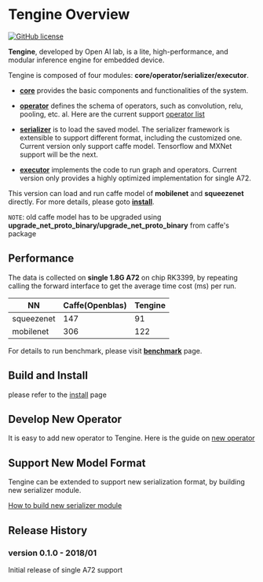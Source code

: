 # Tengine Overview

[![GitHub license](http://OAID.github.io/pics/apache_2.0.svg)](./LICENSE)

**Tengine**, developed by Open AI lab, is a lite, high-performance, and modular inference engine for embedded device.

Tengine is composed of four modules: **core/operator/serializer/executor**.

- [**core**](core)  provides the basic components and functionalities of the system.
- [**operator**](operator)  defines the schema of operators, such as convolution, relu, pooling, etc. al. Here are the current support [operator list](doc/operator_ir.md) 
- [**serializer**](serializer)  is to load the saved model. The serializer framework is extensible to support different format, including the customized one. Current version only support caffe model. Tensorflow and MXNet support will be the next.

- [**executor**](executor) implements the code to run graph and operators. Current version only provides a highly optimized implementation for single A72.

This version can load and run caffe model of **mobilenet** and **squeezenet** directly.  For more details, please goto [**install**](doc/install.md).

`NOTE`: old caffe model has to be upgraded using **upgrade_net_proto_binary/upgrade_net_proto_binary** from caffe's package

## Performance

The data is collected on **single 1.8G A72** on chip RK3399, by repeating calling the forward interface to get the average time cost (ms) per run.


|NN  |Caffe(Openblas)|Tengine|
|----|---------------|-------|
|squeezenet|147|91|
|mobilenet|306|122|


For details to run benchmark, please visit [**benchmark**](doc/benchmark.md) page.

## Build and Install
please refer to the [install](doc/install.md) page


## Develop New Operator
It is easy to add new operator to Tengine. Here is the guide on [new operator](doc/operator_dev.md)

## Support New Model Format

Tengine can be extended to support new serialization format, by building new serializer module. 

[How to build new serializer module](doc/serializer_dev.md)

## Release History

### version 0.1.0 - 2018/01

Initial release of single A72 support




